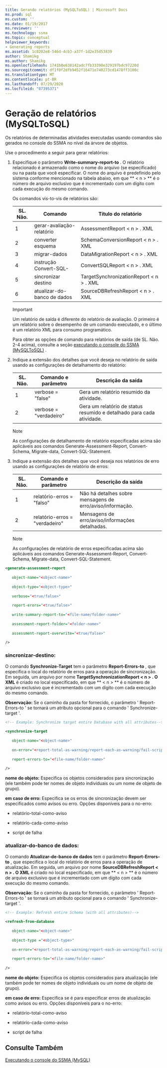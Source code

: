 ```yaml
---
title: Gerando relatórios (MySQLToSQL) | Microsoft Docs
ms.prod: sql
ms.custom: ''
ms.date: 01/19/2017
ms.reviewer: ''
ms.technology: ssma
ms.topic: conceptual
helpviewer_keywords:
- Generating reports
ms.assetid: 1c0202e8-546d-4cb3-a37f-1d2e35d53839
author: Shamikg
ms.author: Shamikg
ms.openlocfilehash: 1741b8e638142adc7fb33398e329197bdc97220d
ms.sourcegitcommit: df1f0f2dfb9452f16471e740273cd1478ff3100c
ms.translationtype: MT
ms.contentlocale: pt-BR
ms.lasthandoff: 07/29/2020
ms.locfileid: "87395371"
---
```

# <a name="generating-reports-mysqltosql"></a>Geração de relatórios (MySQLToSQL)
Os relatórios de determinadas atividades executadas usando comandos são gerados no console do SSMA no nível da árvore de objetos.  
  
Use o procedimento a seguir para gerar relatórios:  
  
1.  Especifique o parâmetro **Write-summary-report-to** . O relatório relacionado é armazenado como o nome do arquivo (se especificado) ou na pasta que você especificar. O nome do arquivo é predefinido pelo sistema conforme mencionado na tabela abaixo, em que ** &lt; n &gt; ** é o número de arquivo exclusivo que é incrementado com um dígito com cada execução do mesmo comando.  
  
    Os comandos vis-to-vis de relatórios são:  
  
    |SL. Não.|Comando|Título do relatório|  
    |-|-|-|  
    |1|gerar-avaliação-relatório|AssessmentReport &lt; n &gt; . XML|  
    |2|converter esquema|SchemaConversionReport &lt; n &gt; . XML|  
    |3|migrar-dados|DataMigrationReport &lt; n &gt; . XML|  
    |4|instrução Convert-SQL-|ConvertSQLReport &lt; n &gt; . XML|  
    |5|sincronizar destino|TargetSynchronizationReport &lt; n &gt; . XML|  
    |6|atualizar-do-banco de dados|SourceDBRefreshReport &lt; n &gt; . XML|  
  
    > [!IMPORTANT]  
    > Um relatório de saída é diferente do relatório de avaliação. O primeiro é um relatório sobre o desempenho de um comando executado, e o último é um relatório XML para consumo programático.  
  
    Para obter as opções de comando para relatórios de saída (de SL. Não. 2-4 acima), consulte a seção [executando o console do SSMA &#40;MySQLToSQL&#41;](../../ssma/mysql/executing-the-ssma-console-mysqltosql.md) .  
  
2.  Indique a extensão dos detalhes que você deseja no relatório de saída usando as configurações de detalhamento do relatório:  
  
    |SL. Não.|Comando e parâmetro|Descrição da saída|  
    |-|-|-|  
    |1|verbose = "false"|Gera um relatório resumido da atividade.|  
    |2|verbose = "verdadeiro"|Gera um relatório de status resumido e detalhado para cada atividade.|  
  
    > [!NOTE]  
    > As configurações de detalhamento de relatório especificadas acima são aplicáveis aos comandos Generate-Assessment-Report, Convert-Schema, Migrate-data, Convert-SQL-Statement.  
  
3.  Indique a extensão dos detalhes que você deseja nos relatórios de erro usando as configurações de relatório de erros:  
  
    |SL. Não.|Comando e parâmetro|Descrição da saída|  
    |-|-|-|  
    |1|relatório-erros = "falso"|Não há detalhes sobre mensagens de erro/aviso/informação.|  
    |2|relatório-erros = "verdadeiro"|Mensagens de erro/aviso/informações detalhadas.|  
  
    > [!NOTE]  
    > As configurações de relatório de erros especificadas acima são aplicáveis aos comandos Generate-Assessment-Report, Convert-Schema, Migrate-data, Convert-SQL-Statement.  
  
```xml  
<generate-assessment-report  
  
   object-name="<object-name>"  
  
   object-type="<object-type>"  
  
   verbose="<true/false>"  
  
   report-erors="<true/false>"  
  
   write-summary-report-to="<file-name/folder-name>"  
  
   assessment-report-folder="<folder-name>"  
  
   assessment-report-overwrite="<true/false>"  
  
/>  
```  
  
### <a name="synchronize-target"></a>sincronizar-destino:  
O comando **Synchronize-Target** tem o parâmetro **Report-Errors-to** , que especifica o local do relatório de erros para a operação de sincronização. Em seguida, um arquivo por nome **TargetSynchronizationReport &lt; n &gt; . O XML** é criado no local especificado, em que ** &lt; n &gt; ** é o número de arquivo exclusivo que é incrementado com um dígito com cada execução do mesmo comando.  
  
**Observação:** Se o caminho da pasta for fornecido, o parâmetro ' Report-Errors-to ' se tornará um atributo opcional para o comando ' Synchronize-target '.  
  
```xml  
<!-- Example: Synchronize target entire Database with all attributes-->  
  
<synchronize-target  
  
   object-name="<object-name>"  
  
   on-error="<report-total-as-warning/report-each-as-warning/fail-script>"  
  
   report-errors-to="<file-name/folder-name>"  
  
/>  
```  
**nome do objeto:** Especifica os objetos considerados para sincronização (ele também pode ter nomes de objeto individuais ou um nome de objeto de grupo).  
  
**em caso de erro:** Especifica se os erros de sincronização devem ser especificados como avisos ou erro. Opções disponíveis para o no-erro:  
  
-   relatório-total-como-aviso  
  
-   relatório-cada-como-aviso  
  
-   script de falha  
  
### <a name="refresh-from-database"></a>atualizar-do-banco de dados:  
O comando **Atualizar-de-banco de dados** tem o parâmetro **Report-Errors-to** , que especifica o local do relatório de erros para a operação de atualização. Em seguida, um arquivo por nome **SourceDBRefreshReport &lt; n &gt; . O XML** é criado no local especificado, em que ** &lt; n &gt; ** é o número de arquivo exclusivo que é incrementado com um dígito com cada execução do mesmo comando.  
  
**Observação:** Se o caminho da pasta for fornecido, o parâmetro ' Report-Errors-to ' se tornará um atributo opcional para o comando ' Synchronize-target '.  
  
```xml  
<!-- Example: Refresh entire Schema (with all attributes)-->  
  
<refresh-from-database  
  
   object-name="<object-name>"  
  
   object-type ="<object-type>"  
  
   on-error="<report-total-as-warning/report-each-as-warning/fail-script>"  
  
   report-errors-to="<file-name/folder-name>"  
  
/>  
```  
**nome do objeto:** Especifica os objetos considerados para atualização (ele também pode ter nomes de objeto individuais ou um nome de objeto de grupo).  
  
**em caso de erro:** Especifica se é para especificar erros de atualização como avisos ou erro. Opções disponíveis para o no-erro:  
  
-   relatório-total-como-aviso  
  
-   relatório-cada-como-aviso  
  
-   script de falha  
  
## <a name="see-also"></a>Consulte Também  
[Executando o console do SSMA (MySQL)](https://msdn.microsoft.com/e3e9f7e4-0619-4861-a202-3d5d39953b26)  
  
